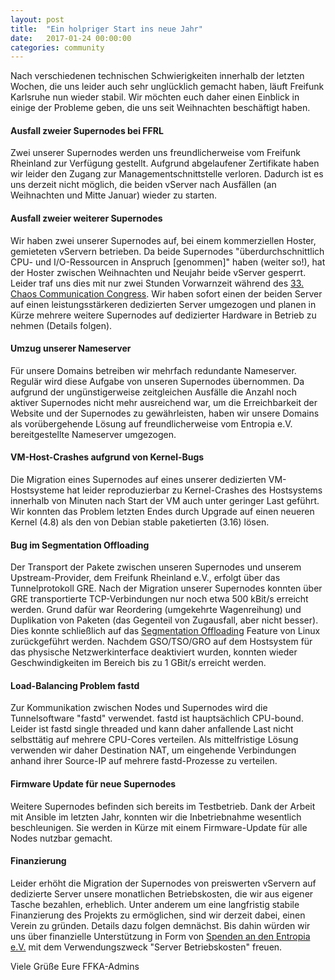 ```yaml
---
layout: post
title:  "Ein holpriger Start ins neue Jahr"
date:   2017-01-24 00:00:00
categories: community
---
```


Nach verschiedenen technischen Schwierigkeiten innerhalb der letzten Wochen, die uns leider auch sehr unglücklich gemacht haben, läuft Freifunk Karlsruhe nun wieder stabil. Wir möchten euch daher einen Einblick in einige der Probleme geben, die uns seit Weihnachten beschäftigt haben.

<!--*-->

#### Ausfall zweier Supernodes bei FFRL
Zwei unserer Supernodes werden uns freundlicherweise vom Freifunk Rheinland zur Verfügung gestellt. Aufgrund abgelaufener Zertifikate haben wir leider den Zugang zur Managementschnittstelle verloren. Dadurch ist es uns derzeit nicht möglich, die beiden vServer nach Ausfällen (an Weihnachten und Mitte Januar) wieder zu starten.

#### Ausfall zweier weiterer Supernodes
Wir haben zwei unserer Supernodes auf, bei einem kommerziellen Hoster, gemieteten vServern betrieben. Da beide Supernodes "überdurchschnittlich CPU- und I/O-Ressourcen in Anspruch [genommen]" haben (weiter so!), hat der Hoster zwischen Weihnachten und Neujahr beide vServer gesperrt. Leider traf uns dies mit nur zwei Stunden Vorwarnzeit während des [33. Chaos Communication Congress](https://events.ccc.de/congress/2016/wiki/Main_Page).
Wir haben sofort einen der beiden Server auf einen leistungsstärkeren dedizierten Server umgezogen und planen in Kürze mehrere weitere Supernodes auf dedizierter Hardware in Betrieb zu nehmen (Details folgen).

#### Umzug unserer Nameserver
Für unsere Domains betreiben wir mehrfach redundante Nameserver.
Regulär wird diese Aufgabe von unseren Supernodes übernommen.
Da aufgrund der ungünstigerweise zeitgleichen Ausfälle die Anzahl noch aktiver Supernodes nicht mehr ausreichend war, um die Erreichbarkeit der Website und der Supernodes zu gewährleisten, haben wir unsere Domains als vorübergehende Lösung auf freundlicherweise vom Entropia e.V. bereitgestellte Nameserver umgezogen.

#### VM-Host-Crashes aufgrund von Kernel-Bugs
Die Migration eines Supernodes auf eines unserer dedizierten VM-Hostsysteme hat leider reproduzierbar zu Kernel-Crashes des Hostsystems innerhalb von Minuten nach Start der VM auch unter geringer Last geführt. Wir konnten das Problem letzten Endes durch Upgrade auf einen neueren Kernel (4.8) als den von Debian stable paketierten (3.16) lösen.

#### Bug im Segmentation Offloading
Der Transport der Pakete zwischen unseren Supernodes und unserem Upstream-Provider, dem Freifunk Rheinland e.V., erfolgt über das Tunnelprotokoll GRE. Nach der Migration unserer Supernodes konnten über GRE transportierte TCP-Verbindungen nur noch etwa 500 kBit/s erreicht werden. Grund dafür war Reordering (umgekehrte Wagenreihung) und Duplikation von Paketen (das Gegenteil von Zugausfall, aber nicht besser). Dies konnte schließlich auf das [Segmentation Offloading](https://www.kernel.org/doc/Documentation/networking/segmentation-offloads.txt) Feature von Linux zurückgeführt werden. Nachdem GSO/TSO/GRO auf dem Hostsystem für das physische Netzwerkinterface deaktiviert wurden, konnten wieder Geschwindigkeiten im Bereich bis zu 1 GBit/s erreicht werden.

#### Load-Balancing Problem fastd
Zur Kommunikation zwischen Nodes und Supernodes wird die Tunnelsoftware "fastd" verwendet. fastd ist hauptsächlich CPU-bound. Leider ist fastd single threaded und kann daher anfallende Last nicht selbsttätig auf mehrere CPU-Cores verteilen.
Als mittelfristige Lösung verwenden wir daher Destination NAT, um eingehende Verbindungen anhand ihrer Source-IP auf mehrere fastd-Prozesse zu verteilen.

#### Firmware Update für neue Supernodes
Weitere Supernodes befinden sich bereits im Testbetrieb. Dank der Arbeit mit Ansible im letzten Jahr, konnten wir die Inbetriebnahme wesentlich beschleunigen. Sie werden in Kürze mit einem Firmware-Update für alle Nodes nutzbar gemacht.


#### Finanzierung
Leider erhöht die Migration der Supernodes von preiswerten vServern auf dedizierte Server unsere monatlichen Betriebskosten, die wir aus eigener Tasche bezahlen, erheblich.
Unter anderem um eine langfristig stabile Finanzierung des Projekts zu ermöglichen, sind wir derzeit dabei, einen Verein zu gründen. Details dazu folgen demnächst.
Bis dahin würden wir uns über finanzielle Unterstützung in Form von [Spenden an den Entropia e.V.](https://entropia.de/Bankverbindung) mit dem Verwendungszweck "Server Betriebskosten" freuen.


Viele Grüße
Eure FFKA-Admins
